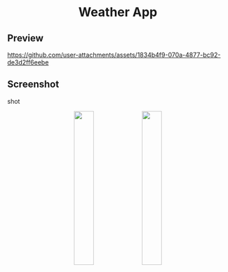 <h1 align="center">Weather App</h1>

## Preview

https://github.com/user-attachments/assets/1834b4f9-070a-4877-bc92-de3d2ff6eebe

## Screenshot

shot
<p align="center">
    <img src="https://github.com/user-attachments/assets/68721798-e735-4560-b0fb-536bb3288bcc" width="30%">
    <img src="https://github.com/user-attachments/assets/6e832eb8-bb80-4abc-b160-8c0ee07f663f" width="30%">
</p>

